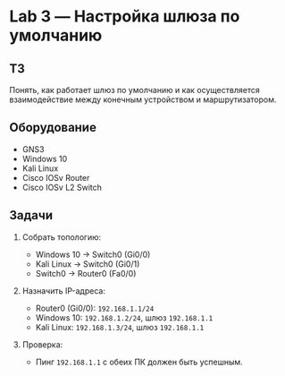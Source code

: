 # Lab 3 — Настройка шлюза по умолчанию

## ТЗ  
Понять, как работает шлюз по умолчанию и как осуществляется взаимодействие между конечным устройством и маршрутизатором.

## Оборудование  
- GNS3  
- Windows 10  
- Kali Linux  
- Cisco IOSv Router  
- Cisco IOSv L2 Switch  

## Задачи  
1. Собрать топологию:
   - Windows 10 → Switch0 (Gi0/0)  
   - Kali Linux → Switch0 (Gi0/1)  
   - Switch0 → Router0 (Fa0/0)

2. Назначить IP-адреса:
   - Router0 (Gi0/0): `192.168.1.1/24`
   - Windows 10: `192.168.1.2/24`, шлюз `192.168.1.1`
   - Kali Linux: `192.168.1.3/24`, шлюз `192.168.1.1`

3. Проверка:
   - Пинг `192.168.1.1` с обеих ПК должен быть успешным.
